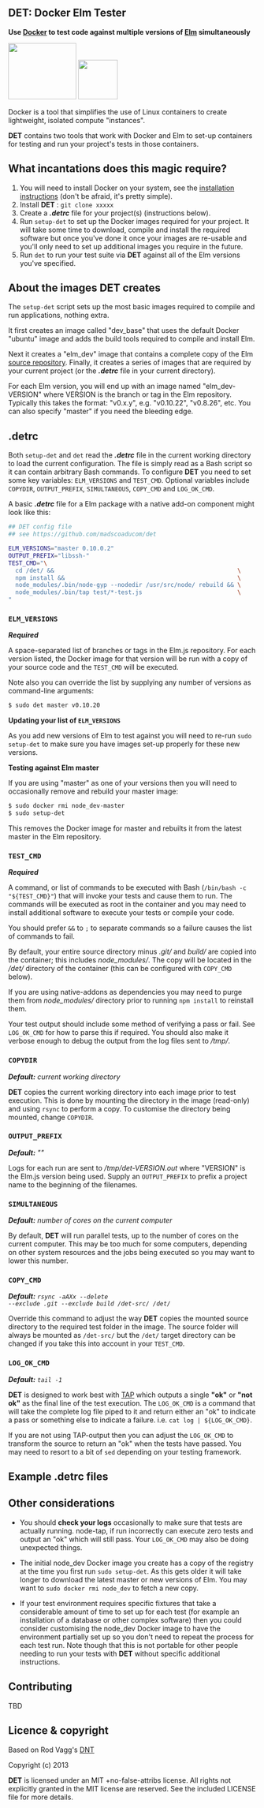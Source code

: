 DET: Docker Elm Tester
-----------------------

**Use [Docker](http://www.docker.io) to test code against multiple versions of [Elm](http://elm-lang.org) simultaneously**

<img src="http://www.docker.io/static/img/homepage-docker-logo.png" width="138" height="114"> <img src="http://elm-lang.org/logo.png" width="80" height="80"> 

Docker is a tool that simplifies the use of Linux containers to create lightweight, isolated compute "instances".

**DET** contains two tools that work with Docker and Elm to set-up containers for testing and run your project's tests in those containers.

What incantations does this magic require?
------------------------------------------

 1. You will need to install Docker on your system, see the [installation instructions](http://docs.docker.io/en/latest/installation/) (don't be afraid, it's pretty simple).
 1. Install **DET** : `git clone xxxxx`
 1. Create a ***.detrc*** file for your project(s) (instructions below).
 1. Run `setup-det` to set up the Docker images required for your project. It will take some time to download, compile and install the required software but once you've done it once your images are re-usable and you'll only need to set up additional images you require in the future.
 1. Run `det` to run your test suite via **DET** against all of the Elm versions you've specified.

About the images DET creates
----------------------------

The `setup-det` script sets up the most basic images required to compile and run applications, nothing extra.

It first creates an image called "dev_base" that uses the default Docker "ubuntu" image and adds the build tools required to compile and install Elm.

Next it creates a "elm_dev" image that contains a complete copy of the Elm [source repository](https://github.com/evancz/Elm). Finally, it creates a series of images that are required by your current project (or the ***.detrc*** file in your current directory).

For each Elm version, you will end up with an image named "elm_dev-VERSION" where VERSION is the branch or tag in the Elm repository. Typically this takes the format: "v0.x.y", e.g. "v0.10.22", "v0.8.26", etc. You can also specify "master" if you need the bleeding edge.

.detrc
------

Both `setup-det` and `det` read the ***.detrc*** file in the current working directory to load the current configuration. The file is simply read as a Bash script so it can contain arbitrary Bash commands. To configure **DET** you need to set some key variables: `ELM_VERSIONS` and `TEST_CMD`. Optional variables include `COPYDIR`, `OUTPUT_PREFIX`, `SIMULTANEOUS`, `COPY_CMD` and `LOG_OK_CMD`.

A basic ***.detrc*** file for a Elm package with a native add-on component might look like this:

```sh
## DET config file
## see https://github.com/madscoaducom/det

ELM_VERSIONS="master 0.10.0.2"
OUTPUT_PREFIX="libssh-"
TEST_CMD="\
  cd /det/ &&                                                    \
  npm install &&                                                 \
  node_modules/.bin/node-gyp --nodedir /usr/src/node/ rebuild && \
  node_modules/.bin/tap test/*-test.js                           \
"
```

### `ELM_VERSIONS`

***Required***

A space-separated list of branches or tags in the Elm.js repository. For each version listed, the Docker image for that version will be run with a copy of your source code and the `TEST_CMD` will be executed.

Note also you can override the list by supplying any number of versions as command-line arguments:

```sh
$ sudo det master v0.10.20
```

<b>Updating your list of <code>ELM_VERSIONS</code></b>

As you add new versions of Elm to test against you will need to re-run `sudo setup-det` to make sure you have images set-up properly for these new versions.

**Testing against Elm master**

If you are using "master" as one of your versions then you will need to occasionally remove and rebuild your master image:

```sh
$ sudo docker rmi node_dev-master
$ sudo setup-det
```

This removes the Docker image for master and rebuilts it from the latest master in the Elm repository.

### `TEST_CMD`

***Required***

A command, or list of commands to be executed with Bash (`/bin/bash -c "${TEST_CMD}"`) that will invoke your tests and cause them to run. The commands will be executed as root in the container and you may need to install additional software to execute your tests or compile your code.

You should prefer `&&` to `;` to separate commands so a failure causes the list of commands to fail.

By default, your entire source directory minus *.git/* and *build/* are copied into the container; this includes *node_modules/*. The copy will be located in the */det/* directory of the container (this can be configured with `COPY_CMD` below).

If you are using native-addons as dependencies you may need to purge them from *node_modules/* directory prior to running `npm install` to reinstall them.

Your test output should include some method of verifying a pass or fail. See `LOG_OK_CMD` for how to parse this if required. You should also make it verbose enough to debug the output from the log files sent to */tmp/*.

### `COPYDIR`

***Default:*** *current working directory*

**DET** copies the current working directory into each image prior to test execution. This is done by mounting the directory in the image (read-only) and using `rsync` to perform a copy. To customise the directory being mounted, change `COPYDIR`.

### `OUTPUT_PREFIX`

***Default:*** *""*

Logs for each run are sent to */tmp/det-VERSION.out* where "VERSION" is the Elm.js version being used. Supply an `OUTPUT_PREFIX` to prefix a project name to the beginning of the filenames.

### `SIMULTANEOUS`

***Default:*** *number of cores on the current computer*

By default, **DET** will run parallel tests, up to the number of cores on the current computer. This may be too much for some computers, depending on other system resources and the jobs being executed so you may want to lower this number.

### `COPY_CMD`

***Default:*** <i><code>rsync -aAXx --delete --exclude .git --exclude build /det-src/ /det/</code></i>

Override this command to adjust the way **DET** copies the mounted source directory to the required test folder in the image. The source folder will always be mounted as `/det-src/` but the `/det/` target directory can be changed if you take this into account in your `TEST_CMD`.

### `LOG_OK_CMD`

***Default:*** <i><code>tail -1</code></i>

**DET** is designed to work best with [TAP](https://github.com/isaacs/node-tap) which outputs a single **"ok"** or **"not ok"** as the final line of the test execution. The `LOG_OK_CMD` is a command that will take the complete log file piped to it and return either an "ok" to indicate a pass or something else to indicate a failure. i.e. `cat log | ${LOG_OK_CMD}`.

If you are not using TAP-output then you can adjust the `LOG_OK_CMD` to transform the source to return an "ok" when the tests have passed. You may need to resort to a bit of `sed` depending on your testing framework.

Example .detrc files
--------------------



Other considerations
--------------------

 * You should **check your logs** occasionally to make sure that tests are actually running. node-tap, if run incorrectly can execute zero tests and output an "ok" which will still pass. Your `LOG_OK_CMD` may also be doing unexpected things.

 * The initial node_dev Docker image you create has a copy of the registry at the time you first run `sudo setup-det`. As this gets older it will take longer to download the latest master or new versions of Elm. You may want to `sudo docker rmi node_dev` to fetch a new copy.

 * If your test environment requires specific fixtures that take a considerable amount of time to set up for each test (for example an installation of a database or other complex software) then you could consider customising the node_dev Docker image to have the environment partially set up so you don't need to repeat the process for each test run. Note though that this is not portable for other people needing to run your tests with **DET** without specific additional instructions.


Contributing
------------

TBD

<a name="licence"></a>
Licence &amp; copyright
-------------------

Based on Rod Vagg's [DNT](https://github.com/rvagg/dnt)

Copyright (c) 2013

**DET** is licensed under an MIT +no-false-attribs license. All rights not explicitly granted in the MIT license are reserved. See the included LICENSE file for more details.
